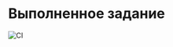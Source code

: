 # Выполненное задание

![CI](https://github.com/zedf0r/animation/actions/workflows/web.yml/badge.svg)